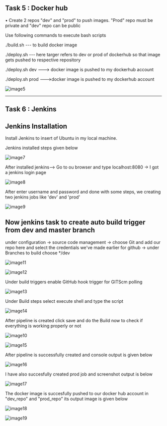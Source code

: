 Task 5 : Docker hub
--------------------

• Create 2 repos "dev" and "prod" to push images.
"Prod" repo must be private and "dev" repo can be public

Use following commands to execute bash scripts

./build.sh --- to build docker image

./deploy.sh <target> --- here targer refers to dev or prod of dockerhub so that image gets pushed to respective repository

./deploy.sh dev ---> docker image is pushed to my dockerhub account

./deploy.sh prod --->docker image is pushed to my dockerhub account

![image5](https://github.com/vasanthakumar45/capstone-project-App-deployment/assets/154395432/76d5188b-430c-4b1e-99fd-80e37aacc196)

----------------------------------------------------------------------------------------------------------------------------------------

Task 6 : Jenkins
-----------------

Jenkins Installation
-----------------------

Install Jenkins to insert of Ubuntu in my local machine.

Jenkins installed steps given below

![image7](https://github.com/vasanthakumar45/capstone-project-App-deployment/assets/154395432/2f6d30ef-9225-4cca-a432-e573388bb81e)

After installed jenkins--> Go to ou browser and type localhost:8080 -> I got a jenkins login page 

![image8](https://github.com/vasanthakumar45/capstone-project-App-deployment/assets/154395432/478dbe11-7ece-4756-bbdd-5d0ebfcb606f)

After enter username and password and done with some steps, we creating two jenkins jobs like 'dev' and 'prod'

![image9](https://github.com/vasanthakumar45/capstone-project-App-deployment/assets/154395432/2b152e9b-7914-44e9-8d7e-c021970bd794)

Now jenkins task to create auto build trigger from dev and master branch
---------------------------------------------------------------------------

under configuration -> source code management -> choose Git and add our repo here and select the credentials we've made earlier for github -> under Branches to build choose */dev

![image11](https://github.com/vasanthakumar45/capstone-project-App-deployment/assets/154395432/727b2835-8e75-46cb-a8f2-28e6e5e27348)

![image12](https://github.com/vasanthakumar45/capstone-project-App-deployment/assets/154395432/02b34d14-ecf3-4844-86e9-c380f7245df8)

Under build triggers enable GitHub hook trigger for GITScm polling

![image13](https://github.com/vasanthakumar45/capstone-project-App-deployment/assets/154395432/f40ef93d-5974-4b6f-8a42-8ba7274f51ae)

Under Build steps select execute shell and type the script

![image14](https://github.com/vasanthakumar45/capstone-project-App-deployment/assets/154395432/b7b35d3c-8dea-41a0-a70d-b55813765008)

After pipeline is created click save and do the Build now to check if everything is working properly or not

![image10](https://github.com/vasanthakumar45/capstone-project-App-deployment/assets/154395432/47afb4cb-94dd-4a6b-911a-48d5fa8c1ccd)

![image15](https://github.com/vasanthakumar45/capstone-project-App-deployment/assets/154395432/f31d8e70-169d-47d9-91c2-85e50db64ace)

After pipeline is successfully created and console output is given below

![image16](https://github.com/vasanthakumar45/capstone-project-App-deployment/assets/154395432/d5d9d1bf-d7a2-4911-bedb-0528f16a105f)


I have also succesfully created prod job and screenshot output is below

![image17](https://github.com/vasanthakumar45/capstone-project-App-deployment/assets/154395432/7ed427ec-0d24-4e6f-9626-1d4ad96276f7)

The docker image is succesfully pushed to our docker hub account in "dev_repo" and "prod_repo" its output image is given below

![image18](https://github.com/vasanthakumar45/capstone-project-App-deployment/assets/154395432/6352e7d2-0b27-4af3-ad50-6f9d7ae9c1af)

![image19](https://github.com/vasanthakumar45/capstone-project-App-deployment/assets/154395432/9ac433a7-f4a8-4219-b015-630b64182f98)


